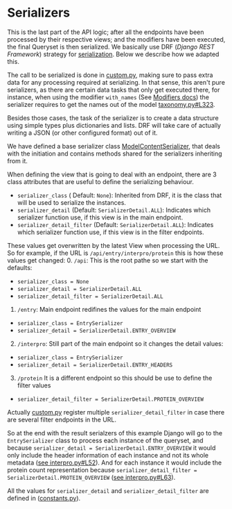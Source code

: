 Serializers
===

This is the last part of the API logic; after all the endpoints have been processed by their respective views; and the modifiers have been executed, the final Queryset is then serialized. We basically use DRF (_Django REST Framework_) strategy for [serialization](https://www.django-rest-framework.org/api-guide/serializers/). Below we describe how we adapted this.

The call to be serialized is done in [custom.py](../views/custom.py#L134), making sure to pass extra data for any processing required at serializing. In that sense, this aren't pure serializers, as there are certain data tasks that only get executed there, for instance, when using the modifier `with_names` (See [Modifiers docs](../views/MODIFIER_README.md)) the serializer requires to get the names out of the model [taxonomy.py#L323](./taxonomy.py#L323).

Besides those cases, the task of the serializer is to create a data structure using simple types plus dictionaries and lists. DRF will take care of actually writing a JSON (or other configured format) out of it.

We have defined a base serializer class [ModelContentSerializer](./content_serializers.py), that deals with the initiation and contains methods shared for the serializers inheriting from it.

When defining the view that is going to deal with an endpoint, there are 3 class attributes that are useful to define the serializing behaviour.
* `serializer_class` ( Default: `None`): Inherited from DRF, it is the class that will be used to serialize the instances.
* `serializer_detail` (Default: `SerializerDetail.ALL`): Indicates which serializer function use, if this view is in the main endpoint.
* `serializer_detail_filter` (Default: `SerializerDetail.ALL`): Indicates which serializer function use, if this view is in the filter endpoints.

These values get overwritten by the latest View when processing the URL. So for example, if the URL is `/api/entry/interpro/protein` this is how these values get changed:
0. `/api`: This is the root pathe so we start with the defaults:
  * `serializer_class = None`
  * `serializer_detail = SerializerDetail.ALL`
  * `serializer_detail_filter = SerializerDetail.ALL`
1. `/entry`: Main endpoint redifines the values for the main endpoint
  * `serializer_class = EntrySerializer`
  * `serializer_detail = SerializerDetail.ENTRY_OVERVIEW`
2. `/interpro`: Still part of the main endpoint so it changes the detail values:
  * `serializer_class = EntrySerializer`
  * `serializer_detail = SerializerDetail.ENTRY_HEADERS`
3. `/protein` It is a different endpoint so this should be use to define the filter values
  * `serializer_detail_filter = SerializerDetail.PROTEIN_OVERVIEW`
  
Actually [custom.py](../views/custom.py#L231) register multiple `serializer_detail_filter` in case there are several filter endpoints in the URL.

So at the end with the result serialzers of this example Django will go to the `EntrySerializer` class to process each instance of the queryset, and because `serializer_detail = SerializerDetail.ENTRY_OVERVIEW` it would only include the header information of each instance and not its whole metadata ([see interpro.py#L52](./interpro.py#L52)). And for each instance it would include the protein count representation because `serializer_detail_filter = SerializerDetail.PROTEIN_OVERVIEW` ([see interpro.py#L63](./interpro.py#L63)).

All the values for `serializer_detail` and `serializer_detail_filter` are defined in ([constants.py](../constants.py#L4)).
